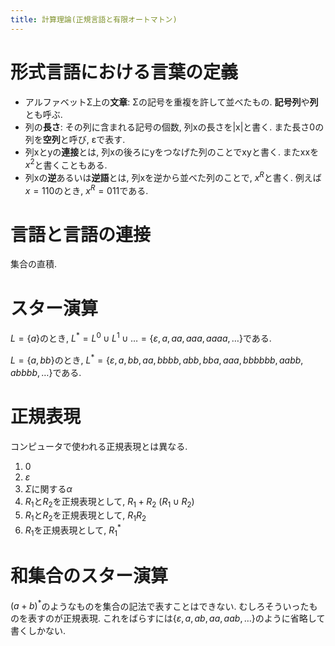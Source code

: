 ```yaml
---
title: 計算理論(正規言語と有限オートマトン)
---
```


# 形式言語における言葉の定義

* アルファベットΣ上の**文章**: Σの記号を重複を許して並べたもの. **記号列**や**列**とも呼ぶ.
* 列の**長さ**: その列に含まれる記号の個数, 列xの長さを|x|と書く. また長さ0の列を**空列**と呼び, εで表す.
* 列xとyの**連接**とは, 列xの後ろにyをつなげた列のことでxyと書く. またxxを$x^2$と書くこともある.
* 列xの**逆**あるいは**逆語**とは, 列xを逆から並べた列のことで, $x^R$と書く. 例えば$x = 110$のとき, $x^R = 011$である.

# 言語と言語の連接

集合の直積.

# スター演算

$L = \{a\}$のとき, $L^* = L^0 ∪ L^1 ∪ … = \{ε, a, aa, aaa, aaaa, …\}$である.

$L = \{a, bb\}$のとき, $L^* = \{ε, a, bb, aa, bbbb, abb, bba, aaa, bbbbbb, aabb, abbbb, …\}$である.

# 正規表現

コンピュータで使われる正規表現とは異なる.

1. $0$
2. $ε$
3. $Σ$に関する$α$
4. $R_1$と$R_2$を正規表現として, $R_1 + R_2$ $(R_1 ∪ R_2)$
5. $R_1$と$R_2$を正規表現として, $R_1 R_2$
6. $R_1$を正規表現として, $R_1^*$

# 和集合のスター演算

$(a + b)^*$のようなものを集合の記法で表すことはできない.
むしろそういったものを表すのが正規表現.
これをばらすには$\{ε, a, ab, aa, aab, …\}$のように省略して書くしかない.
